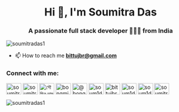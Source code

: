 <h1 align="center">Hi 👋, I'm Soumitra Das</h1>
<h3 align="center">A passionate full stack developer 👨🏻‍💻 </> from India</h3>

<p align="left"> <img src="https://komarev.com/ghpvc/?username=soumitradas1&label=Profile%20views&color=0e75b6&style=flat" alt="soumitradas1" /> </p>

- 📫 How to reach me **bittujbr@gmail.com**

<h3 align="left">Connect with me:</h3>
<p align="left">
<a href="https://linkedin.com/in/soumitra-das-737670247" target="blank"><img align="center" src="https://raw.githubusercontent.com/rahuldkjain/github-profile-readme-generator/master/src/images/icons/Social/linked-in-alt.svg" alt="soumitra-das-737670247" height="30" width="40" /></a>
<a href="https://kaggle.com/soumitradas1" target="blank"><img align="center" src="https://raw.githubusercontent.com/rahuldkjain/github-profile-readme-generator/master/src/images/icons/Social/kaggle.svg" alt="soumitradas1" height="30" width="40" /></a>
<a href="https://fb.com/সৌমিত্র দাস" target="blank"><img align="center" src="https://raw.githubusercontent.com/rahuldkjain/github-profile-readme-generator/master/src/images/icons/Social/facebook.svg" alt="সৌমিত্র দাস" height="30" width="40" /></a>
<a href="https://instagram.com/bongmitro_arts" target="blank"><img align="center" src="https://raw.githubusercontent.com/rahuldkjain/github-profile-readme-generator/master/src/images/icons/Social/instagram.svg" alt="bongmitro_arts" height="30" width="40" /></a>
<a href="https://www.youtube.com/c/@bongmitrosoum" target="blank"><img align="center" src="https://raw.githubusercontent.com/rahuldkjain/github-profile-readme-generator/master/src/images/icons/Social/youtube.svg" alt="@bongmitrosoum" height="30" width="40" /></a>
<a href="https://www.codechef.com/users/soum1das" target="blank"><img align="center" src="https://cdn.jsdelivr.net/npm/simple-icons@3.1.0/icons/codechef.svg" alt="soum1das" height="30" width="40" /></a>
<a href="https://www.hackerrank.com/bittujbr" target="blank"><img align="center" src="https://raw.githubusercontent.com/rahuldkjain/github-profile-readme-generator/master/src/images/icons/Social/hackerrank.svg" alt="bittujbr" height="30" width="40" /></a>
<a href="https://codeforces.com/profile/soum1das" target="blank"><img align="center" src="https://raw.githubusercontent.com/rahuldkjain/github-profile-readme-generator/master/src/images/icons/Social/codeforces.svg" alt="soum1das" height="30" width="40" /></a>
<a href="https://www.leetcode.com/soum1das" target="blank"><img align="center" src="https://raw.githubusercontent.com/rahuldkjain/github-profile-readme-generator/master/src/images/icons/Social/leet-code.svg" alt="soum1das" height="30" width="40" /></a>
<a href="https://auth.geeksforgeeks.org/user/soumitradassd" target="blank"><img align="center" src="https://raw.githubusercontent.com/rahuldkjain/github-profile-readme-generator/master/src/images/icons/Social/geeks-for-geeks.svg" alt="soumitradassd" height="30" width="40" /></a>
</p>



<p><img align="center" src="https://github-readme-stats.vercel.app/api/top-langs?username=soumitradas1&show_icons=true&locale=en&layout=compact" alt="soumitradas1" /></p>

